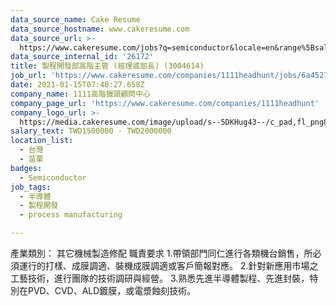 ```yaml
---
data_source_name: Cake Resume
data_source_hostname: www.cakeresume.com
data_source_url: >-
  https://www.cakeresume.com/jobs?q=semiconductor&locale=en&range%5Bsalary_range%5D%5Bmin%5D=1000000
data_source_internal_id: '26172'
title: 製程開發部高階主管 (經理或部長) (3004614)
job_url: 'https://www.cakeresume.com/companies/1111headhunt/jobs/6a4527'
date: 2021-01-15T07:40:27.658Z
company_name: 1111高階獵頭顧問中心
company_page_url: 'https://www.cakeresume.com/companies/1111headhunt'
company_logo_url: >-
  https://media.cakeresume.com/image/upload/s--5DKHug43--/c_pad,fl_png8,h_200,w_200/v1531993906/jlp8g9p7p6bf58jc0zju.png
salary_text: TWD1500000 - TWD2000000
location_list:
  - 台灣
  - 苗栗
badges:
  - Semiconductor
job_tags:
  - 半導體
  - 製程開發
  - process manufacturing

---
```


產業類別： 其它機械製造修配 職責要求 1.帶領部門同仁進行各類機台銷售，所必須運行的打樣、成膜調適、裝機成膜調適或客戶簡報對應。 2.針對新應用市場之工藝技術，進行團隊的技術調研與經營。 3.熟悉先進半導體製程、先進封裝，特別在PVD、CVD、ALD鍍膜，或電漿蝕刻技術。